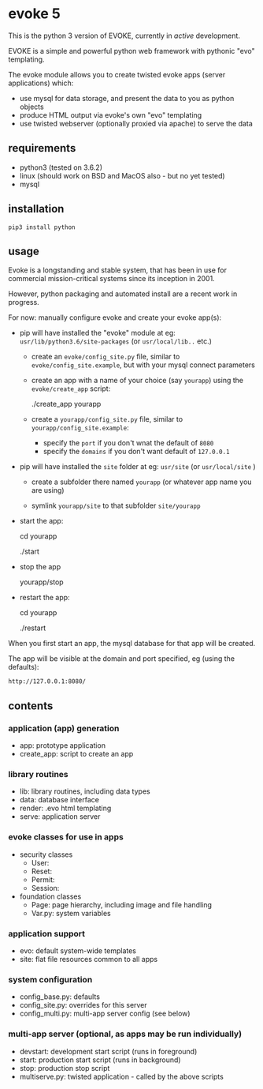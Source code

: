# evoke 5

This is the python 3 version of EVOKE, currently in _active_ development.

EVOKE is a simple and powerful python web framework with pythonic "evo" templating.

The evoke module allows you to create twisted evoke apps (server applications) which:

- use mysql for data storage, and present the data to you as python objects
- produce HTML output via evoke's own "evo" templating
- use twisted webserver (optionally proxied via apache) to serve the data


## requirements

- python3 (tested on 3.6.2)
- linux (should work on BSD and MacOS also - but no yet tested)
- mysql

## installation

    pip3 install python

## usage

Evoke is a longstanding and stable system, that has been in use for commercial
mission-critical systems since its inception in 2001.

However, python packaging and automated install are a recent work in progress.

For now: manually configure evoke and create your evoke app(s):

- pip will have installed the "evoke" module at eg: `usr/lib/python3.6/site-packages` (or `usr/local/lib..` etc.)

  - create an `evoke/config_site.py` file, similar to `evoke/config_site.example`, but with your mysql connect parameters

  - create an app with a name of your choice (say `yourapp`) using the `evoke/create_app` script:

    ./create_app yourapp

  - create a `yourapp/config_site.py` file, similar to `yourapp/config_site.example`:
    - specify the `port` if you don't wnat the default of `8080`
    - specify the `domains` if you don't want default of `127.0.0.1`

- pip will have installed the `site` folder at eg: `usr/site` (or `usr/local/site` )

  - create a subfolder there named `yourapp` (or whatever app name you are using)

  - symlink `yourapp/site` to that subfolder `site/yourapp`


- start the app:

    cd yourapp

    ./start

- stop the app

    yourapp/stop

- restart the app:

    cd yourapp

    ./restart


When you first start an app, the mysql database for that app will be created.

The app will be visible at the domain and port specified, eg (using the defaults):

    http://127.0.0.1:8080/


## contents


### application (app) generation 

- app: prototype application
- create_app: script to create an app

### library routines

- lib: library routines, including data types  
- data: database interface
- render: .evo html templating
- serve: application server

### evoke classes for use in apps

- security classes
  - User: 
  - Reset:
  - Permit:
  - Session:
- foundation classes
  - Page: page hierarchy, including image and file handling
  - Var.py: system variables

### application support

- evo: default system-wide templates
- site: flat file resources common to all apps 

### system configuration

 - config_base.py: defaults
 - config_site.py: overrides for this server
 - config_multi.py: multi-app server config (see below)

### multi-app server (optional, as apps may be run individually)

 - devstart: development start script (runs in foreground) 
 - start: production start script (runs in background)
 - stop: production stop script
 - multiserve.py: twisted application - called by the above scripts
